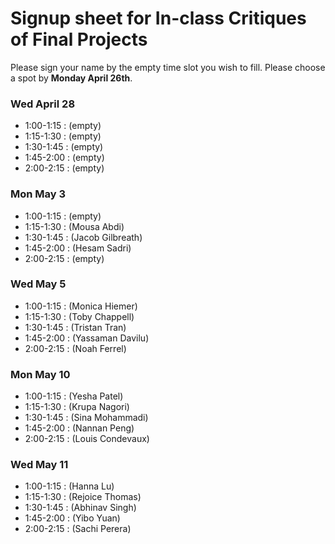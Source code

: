 # Signup sheet for In-class Critiques of Final Projects

Please sign your name by the empty time slot you wish to fill. Please choose a spot by __Monday April 26th__. 

### Wed April 28

 * 1:00-1:15 : (empty)
 * 1:15-1:30 : (empty)
 * 1:30-1:45 : (empty)
 * 1:45-2:00 : (empty)
 * 2:00-2:15 : (empty)

### Mon May 3

 * 1:00-1:15 : (empty)
 * 1:15-1:30 : (Mousa Abdi)
 * 1:30-1:45 : (Jacob Gilbreath)
 * 1:45-2:00 : (Hesam Sadri)
 * 2:00-2:15 : (empty)

### Wed May 5

 * 1:00-1:15 : (Monica Hiemer)
 * 1:15-1:30 : (Toby Chappell)
 * 1:30-1:45 : (Tristan Tran)
 * 1:45-2:00 : (Yassaman Davilu)
 * 2:00-2:15 : (Noah Ferrel)

### Mon May 10

 * 1:00-1:15 : (Yesha Patel)
 * 1:15-1:30 : (Krupa Nagori)
 * 1:30-1:45 : (Sina Mohammadi)
 * 1:45-2:00 : (Nannan Peng)
 * 2:00-2:15 : (Louis Condevaux)


### Wed May 11

 * 1:00-1:15 : (Hanna Lu)
 * 1:15-1:30 : (Rejoice Thomas)
 * 1:30-1:45 : (Abhinav Singh)
 * 1:45-2:00 : (Yibo Yuan)
 * 2:00-2:15 : (Sachi Perera)

